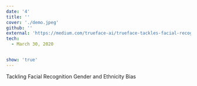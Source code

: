 ```yaml
---
date: '4'
title: ''
cover: './demo.jpeg'
github: ''
external: 'https://medium.com/trueface-ai/trueface-tackles-facial-recognition-gender-and-ethnicity-bias-4c8b53de7806'
tech:
  - March 30, 2020


show: 'true'
---
```


Tackling Facial Recognition Gender and Ethnicity Bias